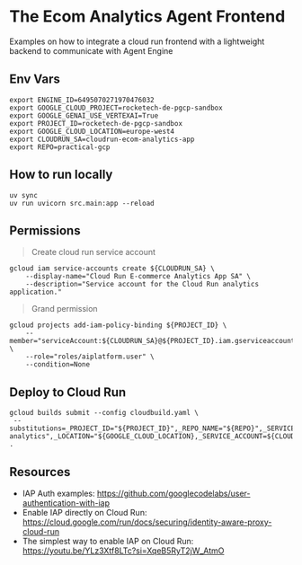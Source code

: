 # The Ecom Analytics Agent Frontend
Examples on how to integrate a cloud run frontend with a lightweight backend to communicate with Agent Engine

## Env Vars
```
export ENGINE_ID=6495070271970476032
export GOOGLE_CLOUD_PROJECT=rocketech-de-pgcp-sandbox
export GOOGLE_GENAI_USE_VERTEXAI=True
export PROJECT_ID=rocketech-de-pgcp-sandbox
export GOOGLE_CLOUD_LOCATION=europe-west4
export CLOUDRUN_SA=cloudrun-ecom-analytics-app
export REPO=practical-gcp
```

## How to run locally
```
uv sync
uv run uvicorn src.main:app --reload
```

## Permissions
> Create cloud run service account
```
gcloud iam service-accounts create ${CLOUDRUN_SA} \
    --display-name="Cloud Run E-commerce Analytics App SA" \
    --description="Service account for the Cloud Run analytics application."
```

> Grand permission
```
gcloud projects add-iam-policy-binding ${PROJECT_ID} \
    --member="serviceAccount:${CLOUDRUN_SA}@${PROJECT_ID}.iam.gserviceaccount.com" \
    --role="roles/aiplatform.user" \
    --condition=None
```

## Deploy to Cloud Run
```
gcloud builds submit --config cloudbuild.yaml \
 --substitutions=_PROJECT_ID="${PROJECT_ID}",_REPO_NAME="${REPO}",_SERVICE_NAME="ecom-analytics",_LOCATION="${GOOGLE_CLOUD_LOCATION},_SERVICE_ACCOUNT=${CLOUDRUN_SA}@${PROJECT_ID}.iam.gserviceaccount.com,_ENGINE_ID=${ENGINE_ID}" .
```


## Resources
- IAP Auth examples: https://github.com/googlecodelabs/user-authentication-with-iap
- Enable IAP directly on Cloud Run: https://cloud.google.com/run/docs/securing/identity-aware-proxy-cloud-run
- The simplest way to enable IAP on Cloud Run: https://youtu.be/YLz3Xtf8LTc?si=XqeB5RyT2jW_AtmO
